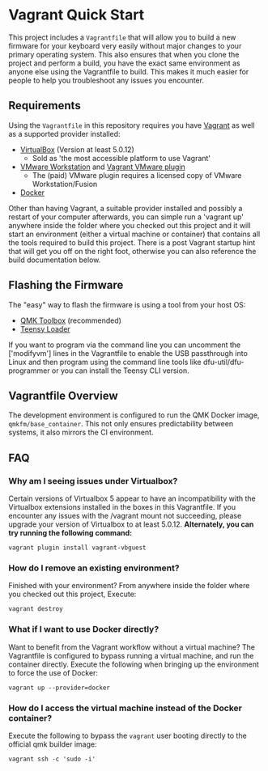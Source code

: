 # Vagrant Quick Start

This project includes a `Vagrantfile` that will allow you to build a new firmware for your keyboard very easily without major changes to your primary operating system. This also ensures that when you clone the project and perform a build, you have the exact same environment as anyone else using the Vagrantfile to build. This makes it much easier for people to help you troubleshoot any issues you encounter.

## Requirements

Using the `Vagrantfile` in this repository requires you have [Vagrant](https://www.vagrantup.com/) as well as a supported provider installed:

* [VirtualBox](https://www.virtualbox.org/) (Version at least 5.0.12)
  * Sold as 'the most accessible platform to use Vagrant'
* [VMware Workstation](https://www.vmware.com/products/workstation) and [Vagrant VMware plugin](https://www.vagrantup.com/vmware)
  * The (paid) VMware plugin requires a licensed copy of VMware Workstation/Fusion
* [Docker](https://www.docker.com/)

Other than having Vagrant, a suitable provider installed and possibly a restart of your computer afterwards, you can simple run a 'vagrant up' anywhere inside the folder where you checked out this project and it will start an environment (either a virtual machine or container) that contains all the tools required to build this project. There is a post Vagrant startup hint that will get you off on the right foot, otherwise you can also reference the build documentation below.

## Flashing the Firmware

The "easy" way to flash the firmware is using a tool from your host OS:

* [QMK Toolbox](https://github.com/qmk/qmk_toolbox) (recommended)
* [Teensy Loader](https://www.pjrc.com/teensy/loader.html)

If you want to program via the command line you can uncomment the ['modifyvm'] lines in the Vagrantfile to enable the USB passthrough into Linux and then program using the command line tools like dfu-util/dfu-programmer or you can install the Teensy CLI version.

## Vagrantfile Overview
The development environment is configured to run the QMK Docker image, `qmkfm/base_container`. This not only ensures predictability between systems, it also mirrors the CI environment.

## FAQ

### Why am I seeing issues under Virtualbox?
Certain versions of Virtualbox 5 appear to have an incompatibility with the Virtualbox extensions installed in the boxes in this Vagrantfile. If you encounter any issues with the /vagrant mount not succeeding, please upgrade your version of Virtualbox to at least 5.0.12. **Alternately, you can try running the following command:**

```console
vagrant plugin install vagrant-vbguest
```

### How do I remove an existing environment?
Finished with your environment? From anywhere inside the folder where you checked out this project, Execute:

```console
vagrant destroy
```

### What if I want to use Docker directly?
Want to benefit from the Vagrant workflow without a virtual machine? The Vagrantfile is configured to bypass running a virtual machine, and run the container directly. Execute the following when bringing up the environment to force the use of Docker:
```console
vagrant up --provider=docker
```

### How do I access the virtual machine instead of the Docker container?
Execute the following to bypass the `vagrant` user booting directly to the official qmk builder image:

```console
vagrant ssh -c 'sudo -i'
```

